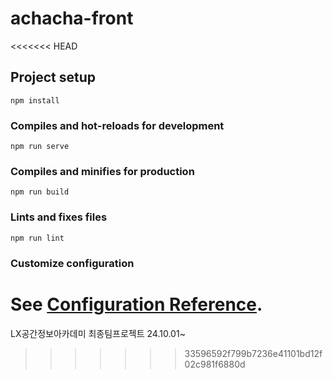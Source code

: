 # achacha-front
<<<<<<< HEAD

## Project setup
```
npm install
```

### Compiles and hot-reloads for development
```
npm run serve
```

### Compiles and minifies for production
```
npm run build
```

### Lints and fixes files
```
npm run lint
```

### Customize configuration
See [Configuration Reference](https://cli.vuejs.org/config/).
=======
LX공간정보아카데미 최종팀프로젝트 24.10.01~
>>>>>>> 33596592f799b7236e41101bd12f02c981f6880d
